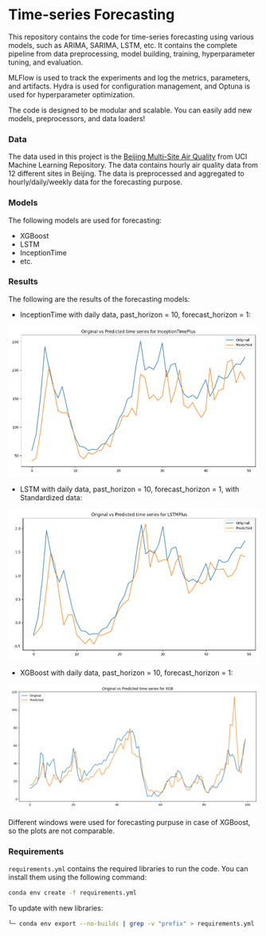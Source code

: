 # Time-series Forecasting
This repository contains the code for time-series forecasting using various models, such as ARIMA, SARIMA, LSTM, etc. It contains the complete pipeline from data preprocessing, model building, training, hyperparameter tuning, and evaluation.

MLFlow is used to track the experiments and log the metrics, parameters, and artifacts. Hydra is used for configuration management, and Optuna is used for hyperparameter optimization.

The code is designed to be modular and scalable. You can easily add new models, preprocessors, and data loaders!

### Data
The data used in this project is the [Beijing Multi-Site Air Quality](https://archive.ics.uci.edu/dataset/501/beijing+multi+site+air+quality+data) from UCI Machine Learning Repository. The data contains hourly air quality data from 12 different sites in Beijing. The data is preprocessed and aggregated to hourly/daily/weekly data for the forecasting purpose.

### Models
The following models are used for forecasting:

- XGBoost
- LSTM
- InceptionTime
- etc.


### Results
The following are the results of the forecasting models:

 - InceptionTime with daily data, past_horizon = 10, forecast_horizon = 1:

![Image](mlruns/951558179134731346/7ced2c0056484ee2840a84255cbcbaf2/artifacts/original_vs_predicted.png)

- LSTM with daily data, past_horizon = 10, forecast_horizon = 1, with Standardized data:

![Image](mlruns/393439002756371774/ac975219548c403888db88d86348667d/artifacts/original_vs_predicted.png)

- XGBoost with daily data, past_horizon = 10, forecast_horizon = 1:

![Image](mlruns/381073146271177264/1b8c9c27f2404f089532d3c71724464a/artifacts/original_vs_predicted.png)

Different windows were used for forecasting purpuse in case of XGBoost, so the plots are not comparable.

### Requirements
`requirements.yml` contains the required libraries to run the code. You can install them using the following command:
```bash
conda env create -f requirements.yml
```

To update with new libraries:
```bash
╰─ conda env export --no-builds | grep -v "prefix" > requirements.yml
```